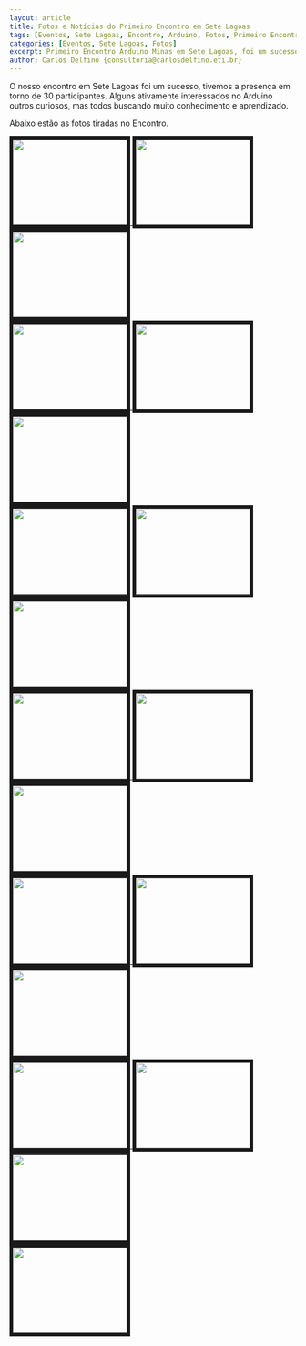 ```yaml
---
layout: article
title: Fotos e Notícias do Primeiro Encontro em Sete Lagoas
tags: [Eventos, Sete Lagoas, Encontro, Arduino, Fotos, Primeiro Encontro, Minas Gerais]
categories: [Eventos, Sete Lagoas, Fotos]
excerpt: Primeiro Encontro Arduino Minas em Sete Lagoas, foi um sucesso, fomos bem recebidos pela administração da escola, em especial os professores Daniel e Aloisio Coordenadores dos cursos de Eletrônica e Eletrotécnica respectivamente.
author: Carlos Delfino {consultoria@carlosdelfino.eti.br}
---
```

O nosso encontro em Sete Lagoas foi um sucesso, tivemos a presença em torno de 30 participantes. Alguns ativamente 
interessados no Arduino outros curiosos, mas todos buscando muito conhecimento e aprendizado.

Abaixo estão as fotos tiradas no Encontro.

 
<a rel="lightbox[primeiroencontro]" title="" href="/images/eventos/primeiroencontro/DSCF4205.JPG">
<img src="/images/eventos/primeiroencontro/DSCF4205-thumb.jpg" width="200" height="150"  border="6" />
</a>
<a rel="lightbox[primeiroencontro]" title="" href="/images/eventos/primeiroencontro/DSCF4206.JPG">
<img src="/images/eventos/primeiroencontro/DSCF4206-thumb.jpg" width="200" height="150"  border="6" />
</a>
<a rel="lightbox[primeiroencontro]" title="" href="/images/eventos/primeiroencontro/DSCF4207.JPG">
<img src="/images/eventos/primeiroencontro/DSCF4207-thumb.jpg" width="200" height="150"  border="6" />
</a>
<br/>
<a rel="lightbox[primeiroencontro]" title="" href="/images/eventos/primeiroencontro/DSCF4208.JPG">
<img src="/images/eventos/primeiroencontro/DSCF4208-thumb.jpg" width="200" height="150"  border="6" />
</a>
<a rel="lightbox[primeiroencontro]" title="" href="/images/eventos/primeiroencontro/DSCF4209.JPG">
<img src="/images/eventos/primeiroencontro/DSCF4209-thumb.jpg" width="200" height="150"  border="6" />
</a>
<a rel="lightbox[primeiroencontro]" title="" href="/images/eventos/primeiroencontro/DSCF4210.JPG">
<img src="/images/eventos/primeiroencontro/DSCF4210-thumb.jpg" width="200" height="150"  border="6" />
</a>
<br/>
<a rel="lightbox[primeiroencontro]" title="" href="/images/eventos/primeiroencontro/DSCF4221.JPG">
<img src="/images/eventos/primeiroencontro/DSCF4221-thumb.jpg" width="200" height="150"  border="6" />
</a>
<a rel="lightbox[primeiroencontro]" title="" href="/images/eventos/primeiroencontro/DSCF4224.JPG">
<img src="/images/eventos/primeiroencontro/DSCF4224-thumb.jpg" width="200" height="150"  border="6" />
</a>
<a rel="lightbox[primeiroencontro]" title="" href="/images/eventos/primeiroencontro/DSCF4226.JPG">
<img src="/images/eventos/primeiroencontro/DSCF4226-thumb.jpg" width="200" height="150"  border="6" />
</a>
<br/>
<a rel="lightbox[primeiroencontro]" title="" href="/images/eventos/primeiroencontro/DSCF4228.JPG">
<img src="/images/eventos/primeiroencontro/DSCF4228-thumb.jpg" width="200" height="150"  border="6" />
</a>
<a rel="lightbox[primeiroencontro]" title="" href="/images/eventos/primeiroencontro/DSCF4229.JPG">
<img src="/images/eventos/primeiroencontro/DSCF4229-thumb.jpg" width="200" height="150"  border="6" />
</a>
<a rel="lightbox[primeiroencontro]" title="" href="/images/eventos/primeiroencontro/DSCF4234.JPG">
<img src="/images/eventos/primeiroencontro/DSCF4234-thumb.jpg" width="200" height="150"  border="6" />
</a>
<br/>
<a rel="lightbox[primeiroencontro]" title="" href="/images/eventos/primeiroencontro/DSCF4236.JPG">
<img src="/images/eventos/primeiroencontro/DSCF4236-thumb.jpg" width="200" height="150"  border="6" />
</a>
<a rel="lightbox[primeiroencontro]" title="" href="/images/eventos/primeiroencontro/DSCF4237.JPG">
<img src="/images/eventos/primeiroencontro/DSCF4237-thumb.jpg" width="200" height="150"  border="6" />
</a>
<a rel="lightbox[primeiroencontro]" title="" href="/images/eventos/primeiroencontro/DSCF4238.JPG">
<img src="/images/eventos/primeiroencontro/DSCF4238-thumb.jpg" width="200" height="150"  border="6" />
</a>
<br/>
<a rel="lightbox[primeiroencontro]" title="" href="/images/eventos/primeiroencontro/DSCF4240.JPG">
<img src="/images/eventos/primeiroencontro/DSCF4240-thumb.jpg" width="200" height="150"  border="6" />
</a>
<a rel="lightbox[primeiroencontro]" title="" href="/images/eventos/primeiroencontro/DSCF4242.JPG">
<img src="/images/eventos/primeiroencontro/DSCF4242-thumb.jpg" width="200" height="150"  border="6" />
</a>
<a rel="lightbox[primeiroencontro]" title="" href="/images/eventos/primeiroencontro/DSCF4244.JPG">
<img src="/images/eventos/primeiroencontro/DSCF4244-thumb.jpg" width="200" height="150"  border="6" />
</a>
<br/>
<a rel="lightbox[primeiroencontro]" title="" href="/images/eventos/primeiroencontro/DSCF4245.JPG">
<img src="/images/eventos/primeiroencontro/DSCF4245-thumb.jpg" width="200" height="150"  border="6" />
</a>
